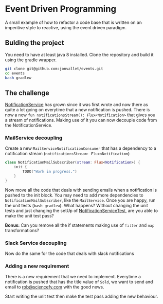 # Event Driven Programming
A small example of how to refactor a code base that is written on an imperitive style to reactive, 
using the event driven paradigm.

## Bulding the project
You need to have at least java 8 installed.
Clone the repository and build it using the gradle wrapper.

```bash
git clone git@github.com:jonvallet/events.git
cd events
bash gradlew
```

## The challenge
[NotificationService](src/main/kotlin/com/jonvallet/events/service/NotificationService.kt) has grown since it was first wrote
and now there as quite a lot going on everytime that a new notification is pushed.
There is now a new `fun notificationsStream(): Flux<Notification>` that gives you a stream of notifications. Making use of it
you can now decouple code from the NotificationService.

### MailService decoupling
Create a new `MailServiceNotificationConsumer` that has a dependency to a notification stream 
(`notificationsStream: Flux<Notification`)

```kotlin
class NotificationMailSubscriber(stream: Flux<Notification>) {
    init {
        TODO("Work in progress.")
    }
}
```

Now move all the code that deals with sending emails when a notification is pushed to the init block. You may need to add
more dependencies to `NotificationMailSubscriber`, like the `MailService`.
Once you are happy, run the unit tests (`bash gradlew`). What happens? Without changing the unit tests and 
just changing the setUp of [NotificationServiceTest](src/test/kotlin/com/jonvallet/events/NotificationServiceTest.kt),
are you able to make the unit test pass?

**Bonus:** Can you remove all the if statements making use of `filter` and `map` transformations?

### Slack Service decoupling
Now do the same for the code that deals with slack notifications

### Adding a new requirement
There is a new requirement that we need to implement. Everytime a notification is pushed that has the title value of `Sold`,
we want to send and email to rob@sciencefy.com with the good news.

Start writing the unit test then make the test pass adding the new behaviour.

